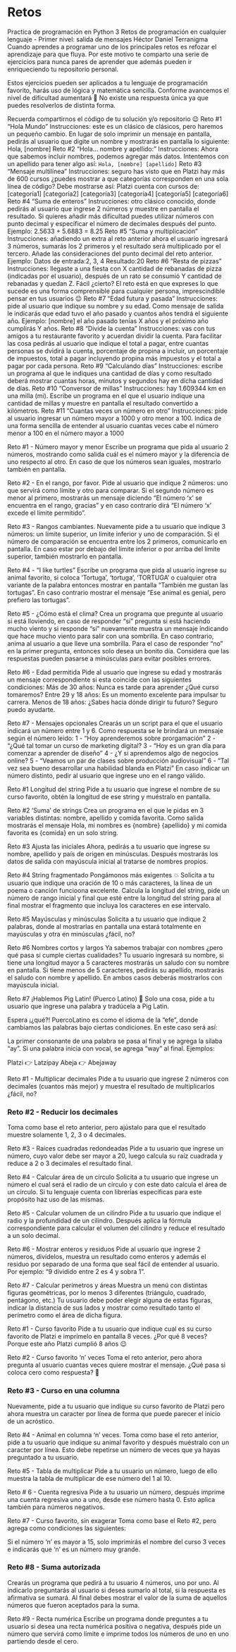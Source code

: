 # Retos
Practica de programación en Python 3
Retos de programación en cualquier lenguaje - Primer nivel: salida de mensajes
Héctor Daniel
Terranigma
Cuando aprendes a programar uno de los principales retos es refozar el aprendizaje para que fluya.
Por este motivo te comparto una serie de ejercicios para nunca pares de aprender que además pueden ir enriqueciendo tu repositorio personal.

Estos ejercicios pueden ser aplicados a tu lenguaje de programación favorito, harás uso de lógica y matemática sencilla. Conforme avancemos el nivel de dificultad aumentará 💪
No existe una respuesta única ya que puedes resolverlos de distinta forma.

Recuerda compartirnos el código de tu solución y/o repositorio 😉
Reto #1 “Hola Mundo”
Instrucciones: este es un clásico de clásicos, pero haremos un pequeño cambio. En lugar de solo imprimir un mensaje en pantalla, pedirás al usuario que digite un nombre y mostrarás en pantalla lo siguiente: Hola, [nombre]
Reto #2 “Hola… nombre y apellido:”
Instrucciones: Ahora que sabemos incluir nombres, podemos agregar más datos. Intentemos con un apellido para tener algo así: ``Hola, [nombre] [apellido]``
Reto #3 “Mensaje multilínea”
Instrucciones: seguro has visto que en Platzi hay más de 600 cursos ¿puedes mostrar a que categorías corresponden en una sola línea de código?
Debe mostrarse así:
Platzi cuenta con cursos de:
[categoría1]
[categoría2]
[categoría3]
[categoría4]
[categoría5]
[categoría6]
Reto #4 “Suma de enteros”
Instrucciones: otro clásico conocido, donde pedirás al usuario que ingrese 2 números y muestre en pantalla el resultado. Si quieres añadir más dificultad puedes utilizar números con punto decimal y especificar el número de decimales después del punto.
Ejemplo: 2.5633 + 5.6883 = 8.25
Reto #5 “Suma y multiplicación”
Instrucciones: añadiendo un extra al reto anterior ahora el usuario ingresará 3 números, sumarás los 2 primeros y el resultado será multiplicado por el tercero. Añade las consideraciones del punto decimal del reto anterior.
Ejemplo:
Datos de entrada:2, 3, 4
Resultado:20
Reto #6 “Resta de pizzas”
Instrucciones: llegaste a una fiesta con X cantidad de rebanadas de pizza (indicadas por el usuario), después de un rato se consumió Y cantidad de rebanadas y quedan Z. Fácil ¿cierto?
El reto está en que expreses lo que sucede es una forma comprensible para cualquier persona, imprescindible pensar en tus usuarios 😉
Reto #7 “Edad futura y pasada”
Instrucciones: pide al usuario que indique su nombre y su edad. Como mensaje de salida le indicarás que edad tuvo el año pasado y cuantos años tendrá el siguiente año.
Ejemplo: [nombre] el año pasado tenías X años y el próximo año cumplirás Y años.
Reto #8 “Divide la cuenta”
Instrucciones: vas con tus amigos a tu restaurante favorito y acuerdan dividir la cuenta. Para facilitar las cosa pedirás al usuario que indique el total a pagar, entre cuantas personas se dvidirá la cuenta, porcentaje de propina a incluir, un porcentaje de impuestos, total a pagar incluyendo propina más impuestos y el total a pagar por cada persona.
Reto #9 “Calculando días”
Instrucciones: escribe un programa al que le indiques una cantidad de días y como resultado deberá mostrar cuantas horas, minutos y segundos hay en dicha cantidad de días.
Reto #10 “Conversor de millas”
Instrucciones: hay 1.609344 km en una milla (mi). Escribe un programa en el que el usuario indique una cantidad de millas y muestre en pantalla el resultado convertido a kilómetros.
Reto #11 “Cuantas veces un número en otro”
Instrucciones: pide al usuario ingresar un número mayor a 1000 y otro menor a 100. Indica de una forma sencilla de entender al usuario cuantas veces cabe el número menor a 100 en el número mayor a 1000

Reto #1 - Número mayor y menor
Escribe un programa que pida al usuario 2 números, mostrando como salida cuál es el número mayor y la diferencia de uno respecto al otro. En caso de que los números sean iguales, mostrarlo también en pantalla.

Reto #2 - En el rango, por favor.
Pide al usuario que indique 2 números: uno que servirá como límite y otro para comparar. Si el segundo número es menor al primero, mostrarás un mensaje diciendo “El número ‘x’ se encuentra en el rango, gracias” y en caso contrario dirá “El número ‘x’ excede el límite permitido”.

Reto #3 - Rangos cambiantes.
Nuevamente pide a tu usuario que indique 3 números: un límite superior, un límite inferior y uno de comparación. Si el número de comparación se encuentra entre los 2 primeros, comunicarlo en pantalla. En caso estar por debajo del límite inferior o por arriba del límite superior, también mostrarlo en pantalla.

Reto #4 - “I like turtles”
Escribe un programa que pida al usuario ingrese su animal favorito, si coloca ‘Tortuga’, ‘tortuga’, ‘TORTUGA’ o cualquier otra variante de la palabra entonces mostrar en pantalla “También me gustan las tortugas”. En caso contrario mostrar el mensaje “Ese animal es genial, pero prefiero las tortugas”.

Reto #5 - ¿Cómo está el clima?
Crea un programa que pregunte al usuario si está lloviendo, en caso de responder “sí” pregunta si está haciendo mucho viento y si responde “sí” nuevamente muestra un mensaje indicando que hace mucho viento para salir con una sombrilla. En caso contrario, anima al usuario a que lleve una sombrilla. Para el caso de responder “no” en la primer pregunta, entonces solo desea un bonito día.
Considera que las respuestas pueden pasarse a minúsculas para evitar posibles errores.

Reto #6 - Edad permitida
Pide al usuario que ingrese su edad y mostrarás un mensaje correspondiente si esta coincide con las siguientes condiciones:
Más de 30 años: Nunca es tarde para aprender ¿Qué curso tomaremos?
Entre 29 y 18 años: Es un momento excelente para impulsar tu carrera.
Menos de 18 años: ¿Sabes hacia dónde dirigir tu futuro? Seguro puedo ayudarte.

Reto #7 - Mensajes opcionales
Crearás un un script para el que el usuario indicará un número entre 1 y 6. Como respuesta se le brindará un mensaje según el número leido:
1 - “Hoy aprenderemos sobre prorgamación”
2 - “¿Qué tal tomar un curso de marketing digital?
3 - “Hoy es un gran día para comenzar a aprender de diseño”
4 - ¿Y si aprendemos algo de negocios online?
5 - “Veamos un par de clases sobre producción audiovisual”
6 - “Tal vez sea bueno desarrollar una habilidad blanda en Platzi”
En caso indicar un número distinto, pedir al usuario que ingrese uno en el rango válido.

Reto #1 Longitud del string
Pide a tu usuario que ingrese el nombre de su curso favorito, obtén la longitud de ese string y muéstralo en pantalla.

Reto #2 ‘Suma’ de strings
Crea un programa en el que le pidas en 3 variables distintas: nombre, apellido y comida favorita. Como salida mostrarás el mensaje Hola, mi nombres es {nombre} {apellido} y mi comida favorita es {comida} en un solo string.

Reto #3 Ajusta las iniciales
Ahora, pedirás a tu usuario que ingrese su nombre, apellido y país de origen en minúsculas. Después mostrarás los datos de salida con mayúscula inicial al tratarse de nombres propios.

Reto #4 String fragmentado
Pongámonos más exigentes 💥
Solicita a tu usuario que indique una oración de 10 o más caracteres, la línea de un poema o canción funcioona excelente. Calcula la longitud del string, pide un número de rango inicial y final que esté entre la longitud del string para al final mostrar el fragmento que incluya los caracteres en ese intervalo.

Reto #5 Mayúsculas y minúsculas
Solicita a tu usuario que indique 2 palabras, donde al mostrarlas en pantalla una estará totalmente en mayúsculas y otra en minúsculas ¿fácil, no?

Reto #6 Nombres cortos y largos
Ya sabemos trabajar con nombres ¿pero qué pasa si cumple ciertas cualidades?
Tu usuario ingresará su nombre, si tiene una longitud mayor a 5 caracteres mostrarás un saludo con su nombre en pantalla. Si tiene menos de 5 caracteres, pedirás su apellido, mostrarás el saludo con nombre y apellido. En ambos casos deberás mostrarlos con mayúscula inicial.

Reto #7 ¡Hablemos Pig Latin! (Puerco Latino) 🐷
Solo una cosa, pide a tu usuario que ingrese una palabra y tradúcela a Pig Latin.

Espera ¡¿qué?!
PuercoLatino es como el idioma de la “efe”, donde cambiamos las palabras bajo ciertas condiciones. En este caso será así:

La primer consonante de una palabra se pasa al final y se agrega la sílaba “ay”.
Si una palabra inicia con vocal, se agrega “way” al final.
Ejemplos:

Platzi 👉 Latzipay
Abeja 👉 Abejaway

Reto #1 - Multiplicar decimales
Pide a tu usuario que ingrese 2 números con decimales (cuantos más mejor) y muestra el resultado de multiplicarlos ¿fácil, no?

### Reto #2 - Reducir los decimales
Toma como base el reto anterior, pero ajústalo para que el resultado muestre solamente 1, 2, 3 o 4 decimales.

Reto #3 - Raíces cuadradas redondeadas
Pide a tu usuario que ingrese un número, cuyo valor debe ser mayor a 20, luego calcula su raíz cuadrada y reduce a 2 o 3 decimales el resultado final.

Reto #4 - Calcular área de un círculo
Solicita a tu usuario que ingrese un número el cual será el radio de un círculo y con este dato calcula el área de un círculo.
Si tu lenguaje cuenta con librerías específicas para este propósito haz uso de las mismas.

Reto #5 - Calcular volumen de un cilindro
Pide a tu usuario que indique el radio y la profundidad de un cilindro. Después aplica la fórmula correspondiente para calcular el volumen del cilindro y reduce el resultado a un solo decimal.

Reto #6 - Mostrar enteros y residuos
Pide al usuario que ingrese 2 números, divídelos, muestra un resultado como enteros y además el residuo por separado de una forma que seal fácil de entender al usuario.
Por ejemplo: “9 dividido entre 2 es 4 y sobra 1”.

Reto #7 - Calcular perímetros y áreas
Muestra un menú con distintas figuras geométricas, por lo menos 3 diferentes (triángulo, cuadrado, pentágono, etc.)
Tu usuario debe poder elegir alguna de estas figuras, indicar la distancia de sus lados y mostrar como resultado tanto el perímetro como el área de dicha figura.

Reto #1 - Curso favorito
Pide a tu usuario que indique cual es su curso favorito de Platzi e imprímelo en pantalla 8 veces.
¿Por qué 8 veces? Porque este año Platzi cumplió 8 años 😉

Reto #2 - Curso favorito ‘n’ veces
Toma el reto anterior, pero ahora pregunta al usuario cuantas veces quiere mostrar el mensaje.
¿Qué pasa si coloca cero como respuesta? 🤔

### Reto #3 - Curso en una columna
Nuevamente, pide a tu usuario que indique su curso favorito de Platzi pero ahora muestra un caracter por línea de forma que puede parecer el inicio de un acróstico.

Reto #4 - Animal en columna ‘n’ veces.
Toma como base el reto anterior, pide a tu usuario que indique su animal favorito y después muéstralo con un caracter por línea. Esto debe repetirse un número de veces que ya hayas preguntado a tu usuario.

Reto #5 - Tabla de multiplicar
Pide a tu usuario un número, luego de ello muestra la tabla de multiplicar de ese número del 1 al 10.

Reto # 6 - Cuenta regresiva
Pide a tu usuario un número, después imprime una cuenta regresiva uno a uno, desde ese número hasta 0. Esto aplica también para números negativos.

Reto #7 - Curso favorito, sin exagerar
Toma como base el Reto #2, pero agrega como condiciones las siguientes:

Si el número ‘n’ es mayor a 15, solo imprimirás el nombre del curso 3 veces e indicarás que ‘n’ es un número muy grande.
### Reto #8 - Suma autorizada
Crearás un programa que pedirá a tu usuario 4 números, uno por uno. Al indicarlo preguntarás al usuario si desea sumarlo al total, si la respuesta es afirmativa se sumará. Al final debes mostrar el valor de la suma de aquellos números que fueron aceptados para la suma.

Reto #9 - Recta numérica
Escribe un programa donde preguntes a tu usuario si desea una recta numérica positiva o negativa, después pide un número que servirá como límite e imprime todos los números de uno en uno partiendo desde el cero.
